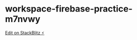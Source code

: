 # workspace-firebase-practice-m7nvwy

[Edit on StackBlitz ⚡️](https://stackblitz.com/edit/workspace-firebase-practice-m7nvwy)